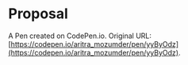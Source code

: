 # Proposal

A Pen created on CodePen.io. Original URL: [https://codepen.io/aritra_mozumder/pen/yyByOdz](https://codepen.io/aritra_mozumder/pen/yyByOdz).

